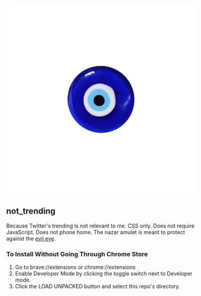 
![alt text](https://github.com/59023g/not_trending/blob/master/images/nazar-amulet.png "Nazar Amulet")
## not_trending
Because Twitter's trending is not relevant to me. CSS only. Does not require JavaScript. Does not phone home. The nazar amulet is meant to protect against the [evil eye](https://en.wikipedia.org/wiki/Evil_eye).

### To Install Without Going Through Chrome Store
1. Go to brave://extensions or chrome://extensions
2. Enable Developer Mode by clicking the toggle switch next to Developer mode.
3. Click the LOAD UNPACKED button and select this repo's directory.
